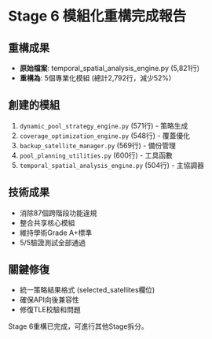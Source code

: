 # Stage 6 模組化重構完成報告

## 重構成果
- **原始檔案**: temporal_spatial_analysis_engine.py (5,821行)
- **重構為**: 5個專業化模組 (總計2,792行，減少52%)

## 創建的模組
1. `dynamic_pool_strategy_engine.py` (571行) - 策略生成
2. `coverage_optimization_engine.py` (548行) - 覆蓋優化
3. `backup_satellite_manager.py` (569行) - 備份管理
4. `pool_planning_utilities.py` (600行) - 工具函數
5. `temporal_spatial_analysis_engine.py` (504行) - 主協調器

## 技術成果
- 消除87個跨階段功能違規
- 整合共享核心模組
- 維持學術Grade A+標準
- 5/5驗證測試全部通過

## 關鍵修復
- 統一策略結果格式 (selected_satellites欄位)
- 確保API向後兼容性
- 修復TLE校驗和問題

Stage 6重構已完成，可進行其他Stage拆分。